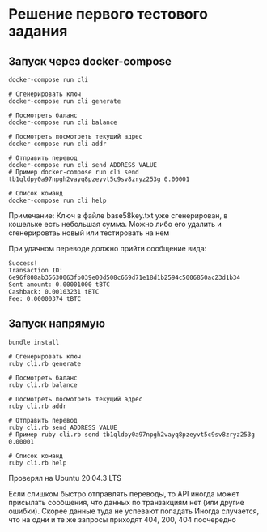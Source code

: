 # Решение первого тестового задания
## Запуск через docker-compose

```
docker-compose run cli
```

```
# Сгенерировать ключ
docker-compose run cli generate

# Посмотреть баланс
docker-compose run cli balance

# Посмотреть посмотреть текущий адрес
docker-compose run cli addr

# Отправить перевод
docker-compose run cli send ADDRESS VALUE
# Пример docker-compose run cli send tb1qldpy0a97npgh2vayq8pzeyvt5c9sv8zryz253g 0.00001

# Список команд 
docker-compose run cli help
```
Примечание: Ключ в файле base58key.txt уже сгенерирован, в кошельке есть небольшая сумма. Можно либо  его удалить и сгенерировтаь новый или тестировать на нем

При удачном переводе должно прийти сообщение вида:
```
Success!
Transaction ID: 6e96f808ab35630063fb039e00d508c669d71e18d1b2594c5006850ac23d1b34
Sent amount: 0.00001000 tBTC
Cashback: 0.00103231 tBTC
Fee: 0.00000374 tBTC
```

## Запуск напрямую

```
bundle install
```
```
# Сгенерировать ключ
ruby cli.rb generate

# Посмотреть баланс
ruby cli.rb balance

# Посмотреть посмотреть текущий адрес
ruby cli.rb addr

# Отправить перевод
ruby cli.rb send ADDRESS VALUE
# Пример ruby cli.rb send tb1qldpy0a97npgh2vayq8pzeyvt5c9sv8zryz253g 0.00001

# Список команд
ruby cli.rb help
```

Проверял на Ubuntu 20.04.3 LTS

Если слишком быстро отправлять переводы, то API иногда может присылать сообщения, что данных по транзакциям нет (или другие ошибки). Скорее данные туда не успевают попадать
Иногда случается, что на одни и те же запросы приходят 404, 200, 404 поочередно